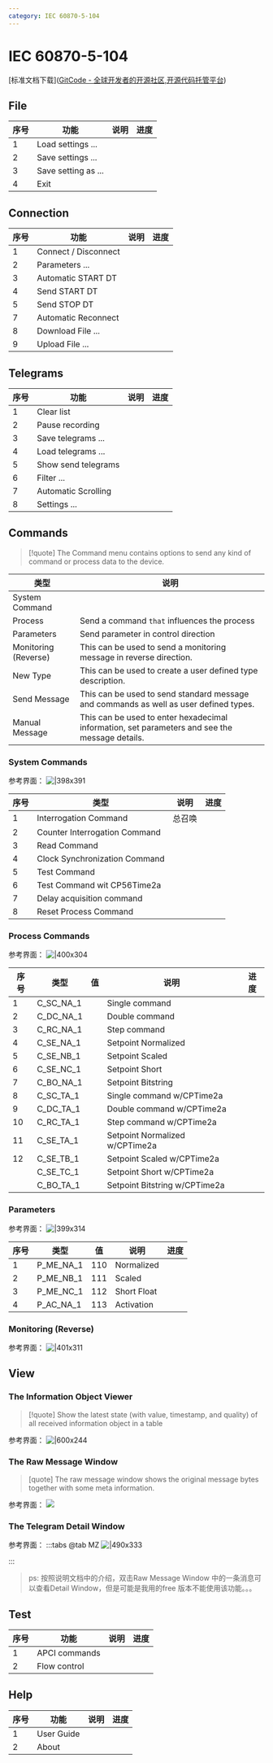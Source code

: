 ```yaml
---
category: IEC 60870-5-104
---
```

# IEC 60870-5-104 
[标准文档下载]([GitCode - 全球开发者的开源社区,开源代码托管平台](https://gitcode.com/open-source-toolkit/fc96f))


## File
| 序号  | 功能                  | 说明  | 进度  |
| --- | ------------------- | --- | --- |
| 1   | Load settings ...   |     |     |
| 2   | Save settings ...   |     |     |
| 3   | Save setting as ... |     |     |
| 4   | Exit                |     |     |

## Connection
| 序号  | 功能                   | 说明  | 进度  |
| --- | -------------------- | --- | --- |
| 1   | Connect / Disconnect |     |     |
| 2   | Parameters ...       |     |     |
| 3   | Automatic START DT   |     |     |
| 4   | Send START DT        |     |     |
| 5   | Send STOP DT         |     |     |
| 7   | Automatic Reconnect  |     |     |
| 8   | Download File ...    |     |     |
| 9   | Upload File ...      |     |     |

## Telegrams
| 序号  | 功能                  | 说明  | 进度  |
| --- | ------------------- | --- | --- |
| 1   | Clear list          |     |     |
| 2   | Pause recording     |     |     |
| 3   | Save telegrams ...  |     |     |
| 4   | Load telegrams ...  |     |     |
| 5   | Show send telegrams |     |     |
| 6   | Filter ...          |     |     |
| 7   | Automatic Scrolling |     |     |
| 8   | Settings ...        |     |     |

## Commands
>[!quote]
>The Command menu contains options to send any kind of command or process data to the device.

| 类型                   | 说明                                                                                             |
| -------------------- | ---------------------------------------------------------------------------------------------- |
| System Command       |                                                                                                |
| Process              | Send a command `that` influences the process                                                   |
| Parameters           | Send parameter in control direction                                                            |
| Monitoring (Reverse) | This can be used to send a monitoring message in reverse direction.                            |
| New Type             | This can be used to create a user defined type description.                                    |
| Send Message         | This can be used to send standard message and commands as well as user defined types.          |
| Manual Message       | This can be used to enter hexadecimal information, set parameters and see the message details. |



### System Commands
参考界面：
![|398x391](./attachments/README.webp)

| 序号  | 类型                            | 说明  | 进度  |
| --- | ----------------------------- | --- | --- |
| 1   | Interrogation Command         | 总召唤 |     |
| 2   | Counter Interrogation Command |     |     |
| 3   | Read Command                  |     |     |
| 4   | Clock Synchronization Command |     |     |
| 5   | Test Command                  |     |     |
| 6   | Test Command wit CP56Time2a   |     |     |
| 7   | Delay acquisition command     |     |     |
| 8   | Reset Process Command         |     |     |

### Process Commands
参考界面：
![|400x304](./attachments/README-1.webp)

| 序号  | 类型        | 值   | 说明                             | 进度  |
| --- | --------- | --- | ------------------------------ | --- |
| 1   | C_SC_NA_1 |     | Single command                 |     |
| 2   | C_DC_NA_1 |     | Double command                 |     |
| 3   | C_RC_NA_1 |     | Step command                   |     |
| 4   | C_SE_NA_1 |     | Setpoint Normalized            |     |
| 5   | C_SE_NB_1 |     | Setpoint Scaled                |     |
| 6   | C_SE_NC_1 |     | Setpoint Short                 |     |
| 7   | C_BO_NA_1 |     | Setpoint Bitstring             |     |
| 8   | C_SC_TA_1 |     | Single command w/CPTime2a      |     |
| 9   | C_DC_TA_1 |     | Double command w/CPTime2a      |     |
| 10  | C_RC_TA_1 |     | Step command w/CPTime2a        |     |
| 11  | C_SE_TA_1 |     | Setpoint Normalized w/CPTime2a |     |
| 12  | C_SE_TB_1 |     | Setpoint Scaled w/CPTime2a     |     |
|     | C_SE_TC_1 |     | Setpoint Short w/CPTime2a      |     |
|     | C_BO_TA_1 |     | Setpoint Bitstring w/CPTime2a  |     |

### Parameters
参考界面：
![|399x314](./attachments/README-2.webp)

| 序号  | 类型        | 值   | 说明          | 进度  |
| --- | --------- | --- | ----------- | --- |
| 1   | P_ME_NA_1 | 110 | Normalized  |     |
| 2   | P_ME_NB_1 | 111 | Scaled      |     |
| 3   | P_ME_NC_1 | 112 | Short Float |     |
| 4   | P_AC_NA_1 | 113 | Activation  |     |

### Monitoring (Reverse)
参考界面：
![|401x311](./attachments/README-3.webp)

## View

### The Information Object Viewer
> [!quote]
> Show the latest state (with value, timestamp, and quality) of all received information object in a table

参考界面：
![|600x244](./attachments/README-4.webp)

### The Raw Message Window
>[quote]
>The raw message window shows the original message bytes together with some meta information.

参考界面：
![](./attachments/README-5.webp)
### The Telegram Detail Window
参考界面：
:::tabs
@tab MZ
![|490x333](./attachments/README-6.webp)

:::


>ps:
按照说明文档中的介绍，双击Raw Message Window 中的一条消息可以查看Detail Window，但是可能是我用的free 版本不能使用该功能。。。


## Test
| 序号  | 功能                  | 说明  | 进度  |
| --- | ------------------- | --- | --- |
| 1   | APCI commands       |     |     |
| 2   | Flow control        |     |     |

## Help
| 序号  | 功能         | 说明  | 进度  |
| --- | ---------- | --- | --- |
| 1   | User Guide |     |     |
| 2   | About      |     |     |